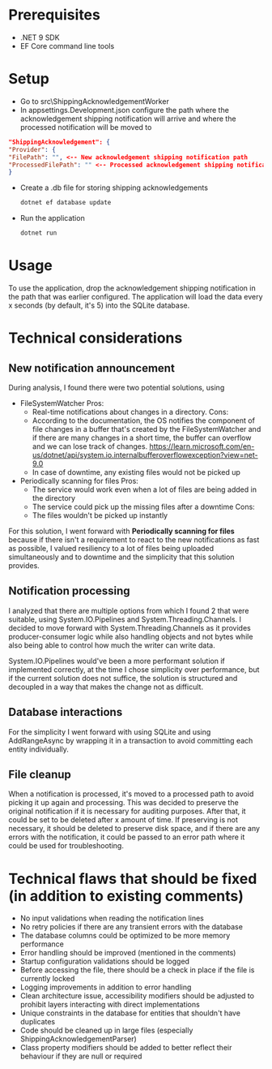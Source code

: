 # Prerequisites

- .NET 9 SDK
- EF Core command line tools

# Setup

- Go to src\ShippingAcknowledgementWorker
- In appsettings.Development.json configure the path where the acknowledgement shipping notification will arrive and
  where the processed notification will be moved to

```json
"ShippingAcknowledgement": {
"Provider": {
"FilePath": "", <-- New acknowledgement shipping notification path
"ProcessedFilePath": "" <-- Processed acknowledgement shipping notification path
}
```

- Create a .db file for storing shipping acknowledgements

    ```cmd
    dotnet ef database update
    ```
- Run the application

    ```cmd
    dotnet run
    ```

# Usage

To use the application, drop the acknowledgement shipping notification in the path that was earlier configured.
The application will load the data every x seconds (by default, it's 5) into the SQLite database.

# Technical considerations

## New notification announcement

During analysis, I found there were two potential solutions, using

- FileSystemWatcher
  Pros:
    - Real-time notifications about changes in a directory.
      Cons:
    - According to the documentation, the OS notifies the component of file changes in a buffer that's created by the
      FileSystemWatcher and
      if there are many changes in a short time, the buffer can overflow and we can lose track of
      changes. https://learn.microsoft.com/en-us/dotnet/api/system.io.internalbufferoverflowexception?view=net-9.0
    - In case of downtime, any existing files would not be picked up
- Periodically scanning for files
  Pros:
    - The service would work even when a lot of files are being added in the directory
    - The service could pick up the missing files after a downtime
      Cons:
    - The files wouldn't be picked up instantly

For this solution, I went forward with **Periodically scanning for files** because if there isn't a requirement to react
to the
new notifications as fast as possible, I valued resiliency to a lot of files being uploaded simultaneously and to
downtime and the simplicity
that this solution provides.

## Notification processing

I analyzed that there are multiple options from which I found 2 that were suitable, using System.IO.Pipelines and
System.Threading.Channels.
I decided to move forward with System.Threading.Channels as it provides producer-consumer logic while also handling
objects and not bytes while
also being able to control how much the writer can write data.

System.IO.Pipelines would've been a more performant solution if implemented correctly, at the time I chose simplicity
over
performance, but if the current solution does not suffice, the solution is structured and decoupled in a way that makes
the change
not as difficult.

## Database interactions

For the simplicity I went forward with using SQLite and using AddRangeAsync by wrapping it in a transaction to avoid committing
each entity individually.

## File cleanup

When a notification is processed, it's moved to a processed path to avoid picking it up again and processing. This was
decided to preserve the original notification if it is necessary for auditing purposes. After that, it could be set to
be deleted after x amount of time. If preserving is not necessary, it should be deleted to preserve disk space, and
if there are any errors with the notification, it could be passed to an error path where it could be used for
troubleshooting.

# Technical flaws that should be fixed (in addition to existing comments)

- No input validations when reading the notification lines
- No retry policies if there are any transient errors with the database
- The database columns could be optimized to be more memory performance
- Error handling should be improved (mentioned in the comments)
- Startup configuration validations should be logged
- Before accessing the file, there should be a check in place if the file is currently locked
- Logging improvements in addition to error handling
- Clean architecture issue, accessibility modifiers should be adjusted to prohibit layers interacting with direct implementations
- Unique constraints in the database for entities that shouldn't have duplicates
- Code should be cleaned up in large files (especially ShippingAcknowledgementParser)
- Class property modifiers should be added to better reflect their behaviour if they are null or required